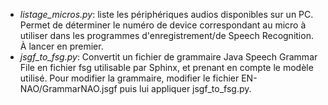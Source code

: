 

* *listage_micros.py*: liste les périphériques audios disponibles sur un PC. Permet de déterminer le numéro de device correspondant au micro à utiliser dans les programmes d'enregistrement/de Speech Recognition. À lancer en premier.
* *jsgf_to_fsg.py*: Convertit un fichier de grammaire Java Speech Grammar File en fichier fsg utilisable par Sphinx, et prenant en compte le modèle utilisé. Pour modifier la grammaire, modifier le fichier EN-NAO/GrammarNAO.jsgf puis lui appliquer jsgf_to_fsg.py.
